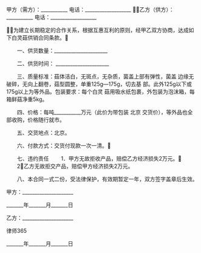 
 甲方（需方）：___________
    电话：___________________
乙方（供方）：___________
    电话：___________________


为建立长期稳定的合作关系，根据互惠互利的原则，经甲乙双方协商，达成如下白灵菇供销合同条款。


　　一、供货数量：______________________


　　二、供货时间： ______________________


　　三、质量标准：菇体洁白，无斑点，无杂质，菌盖上部有弹性，菌盖 边缘无破碎，无向上翻卷，菇型圆整，单重125g—175g，切去基 部。此外125g以下或175g以上为等外品。包装要求：每个白灵 菇用吸水纸包裹，外包装为泡沫箱，每箱鲜菇净重5kg。 


　　四、价格：每吨___________万元（此价为带包装
北京
交货价），等外品也全部收购，价格随行就市。 


　　五、交货地点：北京。 


　　六、付款方式：交货付现款一次一清。


　　七、违约责任
　　1．甲方无故拒收产品，赔偿乙方经济损失2万元。
　　2．乙方无故拒交产品，赔偿甲方经济损失2万元。 


　　八、本合同一式二份，受法律保护，有效期暂定一年，双方签字盖章后生效。 


 



 甲方：_____________________
 
_______年_______月_______日
 
乙方：_____________________
 

 

  
律师365

 

 

 
_______年_______月_______日
 

 
 

 
 
 
  
 
  
 
   


   
 

   


   


   
 
 
  
 
 
 

